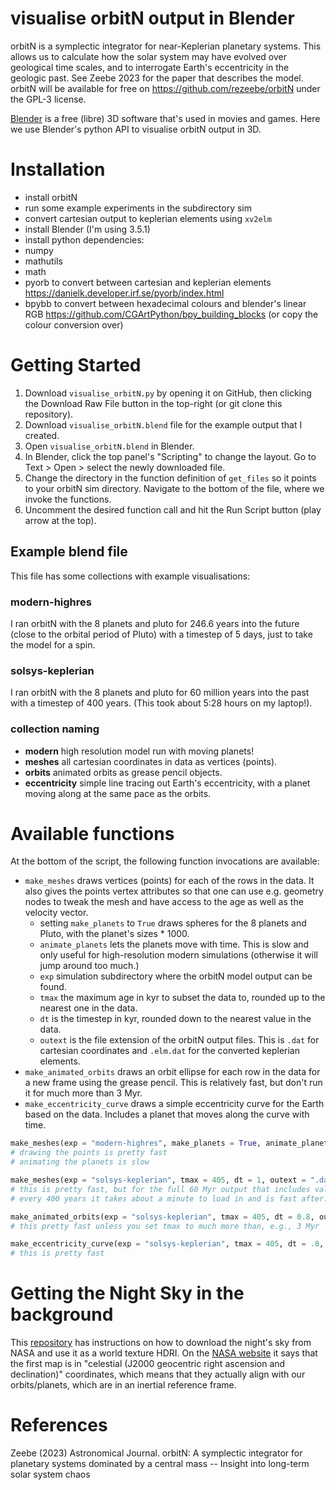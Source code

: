 # visualise orbitN output in Blender

orbitN is a symplectic integrator for near-Keplerian planetary systems. This
allows us to calculate how the solar system may have evolved over geological
time scales, and to interrogate Earth's eccentricity in the geologic past. See
Zeebe 2023 for the paper that describes the model. orbitN will be available for
free on https://github.com/rezeebe/orbitN under the GPL-3 license.

[Blender](https://www.blender.org/) is a free (libre) 3D software that's used
in movies and games. Here we use Blender's python API to visualise orbitN
output in 3D.

<!-- TODO: insert gif of orbital elements here -->

# Installation

- install orbitN <!-- link to Richard's video/website -->
- run some example experiments in the subdirectory sim
- convert cartesian output to keplerian elements using `xv2elm`
- install Blender (I'm using 3.5.1)
- install python dependencies:
 - numpy
 - mathutils
 - math
 - pyorb to convert between cartesian and keplerian elements
   https://danielk.developer.irf.se/pyorb/index.html
 - bpybb to convert between hexadecimal colours and blender's linear RGB
   https://github.com/CGArtPython/bpy_building_blocks (or copy the colour
   conversion over)

# Getting Started

1. Download `visualise_orbitN.py` by opening it on GitHub, then clicking the
   Download Raw File button in the top-right (or git clone this repository).
2. Download `visualise_orbitN.blend` file for the example output that I created.
3. Open `visualise_orbitN.blend` in Blender.
4. In Blender, click the top panel's "Scripting" to change the layout. Go to
   Text > Open > select the newly downloaded file.
5. Change the directory in the function definition of `get_files` so it points
   to your orbitN sim directory. Navigate to the bottom of the file, where we
   invoke the functions.
6. Uncomment the desired function call and hit the Run Script button (play
   arrow at the top).

## Example blend file

This file has some collections with example visualisations:

### modern-highres
I ran orbitN with the 8 planets and pluto for 246.6 years into the future
(close to the orbital period of Pluto) with a timestep of 5 days, just to take
the model for a spin.

### solsys-keplerian
I ran orbitN with the 8 planets and pluto for 60 million years into the past
with a timestep of 400 years. (This took about 5:28 hours on my laptop!).

### collection naming
- **modern** high resolution model run with moving planets!
- **meshes** all cartesian coordinates in data as vertices (points).
- **orbits** animated orbits as grease pencil objects.
- **eccentricity** simple line tracing out Earth's eccentricity, with a planet
  moving along at the same pace as the orbits.

# Available functions
At the bottom of the script, the following function invocations are available:

- `make_meshes` draws vertices (points) for each of the rows in the data. It
  also gives the points vertex attributes so that one can use e.g. geometry
  nodes to tweak the mesh and have access to the age as well as the velocity
  vector.
  - setting `make_planets` to `True` draws spheres for the 8 planets and Pluto, with the
    planet's sizes * 1000.
  - `animate_planets` lets the planets move with time. This is slow and only
    useful for high-resolution modern simulations (otherwise it will jump
    around too much.)
  - `exp` simulation subdirectory where the orbitN model output
    can be found.
  - `tmax` the maximum age in kyr to subset the data to, rounded up to the
    nearest one in the data.
  - `dt` is the timestep in kyr, rounded down to the nearest value in the data.
  - `outext` is the file extension of the orbitN output files. This is `.dat`
    for cartesian coordinates and `.elm.dat` for the converted keplerian
    elements.
- `make_animated_orbits` draws an orbit ellipse for each row in the data for a
  new frame using the grease pencil. This is relatively fast, but don't run it
  for much more than 3 Myr.
- `make_eccentricity_curve` draws a simple eccentricity curve for the Earth
  based on the data. Includes a planet that moves along the curve with time.

```python
make_meshes(exp = "modern-highres", make_planets = True, animate_planets = True)
# drawing the points is pretty fast
# animating the planets is slow

make_meshes(exp = "solsys-keplerian", tmax = 405, dt = 1, outext = ".dat", make_planets = False, animate_planets = False)
# this is pretty fast, but for the full 60 Myr output that includes values
# every 400 years it takes about a minute to load in and is fast after.

make_animated_orbits(exp = "solsys-keplerian", tmax = 405, dt = 0.8, outext = ".elm.dat")
# this pretty fast unless you set tmax to much more than, e.g., 3 Myr

make_eccentricity_curve(exp = "solsys-keplerian", tmax = 405, dt = .8, outext = ".elm.dat", make_planet = True)
# this is pretty fast
```

# Getting the Night Sky in the background

This [repository](https://github.com/alcove-design/blender-world-night-sky) has
instructions on how to download the night's sky from NASA and use it as a world
texture HDRI. On the [NASA website](https://svs.gsfc.nasa.gov/3895) it says
that the first map is in "celestial (J2000 geocentric right ascension and
declination)" coordinates, which means that they actually align with our
orbits/planets, which are in an inertial reference frame.

# References

Zeebe (2023) Astronomical Journal. orbitN: A symplectic integrator for planetary
systems dominated by a central mass -- Insight into long-term solar system
chaos
